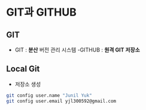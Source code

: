 # GIT과 GITHUB
## GIT

- GIT : **분산** 버전 
관리 시스템 
-GITHUB : **원격 GIT 
저장소**

## Local Git
- 저장소 생성
```bash
git config user.name "Junil Yuk"
git config user.email yjl300592@gmail.com
```